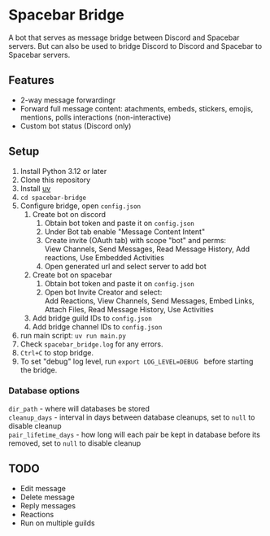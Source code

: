 # Spacebar Bridge
A bot that serves as message bridge between Discord and Spacebar servers. But can also be used to bridge Discord to Discord and Spacebar to Spacebar servers.


## Features
- 2-way message forwardingr
- Forward full message content: atachments, embeds, stickers, emojis, mentions, polls interactions (non-interactive)
- Custom bot status (Discord only)


## Setup
1. Install Python 3.12 or later
2. Clone this repository
3. Install [uv](https://docs.astral.sh/uv/getting-started/installation/)
4. `cd spacebar-bridge`
5. Configure bridge, open `config.json`
    1. Create bot on discord
        1. Obtain bot token and paste it on `config.json`
        2. Under Bot tab enable "Message Content Intent"
        3. Create invite (OAuth tab) with scope "bot" and perms:  
            View Channels, Send Messages, Read Message History, Add reactions, Use Embedded Activities
        4. Open generated url and select server to add bot
    2. Create bot on spacebar
        1. Obtain bot token and paste it on `config.json`
        2. Open bot Invite Creator and select:  
            Add Reactions, View Channels, Send Messages, Embed Links, Attach Files, Read Message History, Use Activities
    3. Add bridge guild IDs to `config.json`
    4. Add bridge channel IDs to `config.json`
6. run main script: `uv run main.py`
7. Check `spacebar_bridge.log` for any errors.
8. `Ctrl+C` to stop bridge.
9. To set "debug" log level, run `export LOG_LEVEL=DEBUG ` before starting the bridge.

### Database options
`dir_path` - where will databases be stored  
`cleanup_days` - interval in days between database cleanups, set to `null` to disable cleanup  
`pair_lifetime_days` - how long will each pair be kept in database before its removed, set to `null` to disable cleanup  

## TODO
- Edit message
- Delete message
- Reply messages
- Reactions
- Run on multiple guilds
